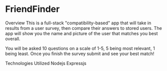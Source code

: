 # FriendFinder

Overview
This is a full-stack "compatibility-based" app that will take in results from a user survey, then compare their answers to stored users. The app will show you the name and picture of the user that matches you best overall. 

You will be asked 10 questions on a scale of 1-5, 5 being most relevant, 1 being least. Once you finish the survey submit and see your best match!

Technologies Utilized
Nodejs Expressjs